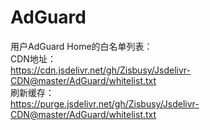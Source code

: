 # AdGuard
用户AdGuard Home的白名单列表：    
CDN地址：    
https://cdn.jsdelivr.net/gh/Zisbusy/Jsdelivr-CDN@master/AdGuard/whitelist.txt    
刷新缓存：    
https://purge.jsdelivr.net/gh/Zisbusy/Jsdelivr-CDN@master/AdGuard/whitelist.txt
